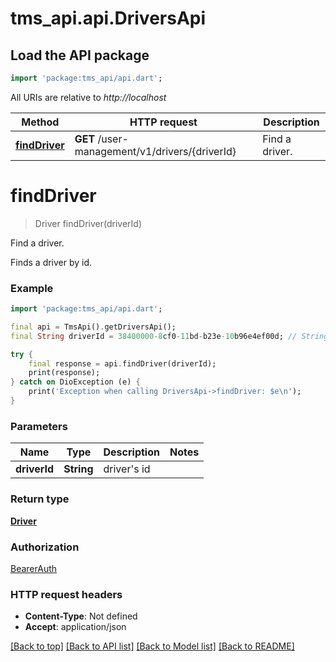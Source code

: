 # tms_api.api.DriversApi

## Load the API package
```dart
import 'package:tms_api/api.dart';
```

All URIs are relative to *http://localhost*

Method | HTTP request | Description
------------- | ------------- | -------------
[**findDriver**](DriversApi.md#finddriver) | **GET** /user-management/v1/drivers/{driverId} | Find a driver.


# **findDriver**
> Driver findDriver(driverId)

Find a driver.

Finds a driver by id.

### Example
```dart
import 'package:tms_api/api.dart';

final api = TmsApi().getDriversApi();
final String driverId = 38400000-8cf0-11bd-b23e-10b96e4ef00d; // String | driver's id

try {
    final response = api.findDriver(driverId);
    print(response);
} catch on DioException (e) {
    print('Exception when calling DriversApi->findDriver: $e\n');
}
```

### Parameters

Name | Type | Description  | Notes
------------- | ------------- | ------------- | -------------
 **driverId** | **String**| driver's id | 

### Return type

[**Driver**](Driver.md)

### Authorization

[BearerAuth](../README.md#BearerAuth)

### HTTP request headers

 - **Content-Type**: Not defined
 - **Accept**: application/json

[[Back to top]](#) [[Back to API list]](../README.md#documentation-for-api-endpoints) [[Back to Model list]](../README.md#documentation-for-models) [[Back to README]](../README.md)

